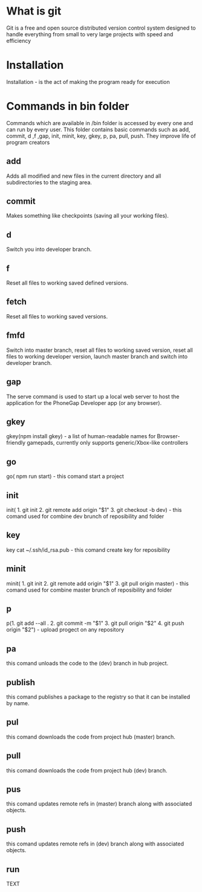 # What is git
Git is a free and open source distributed version control system designed to handle everything from small to very large projects with speed and efficiency
# Installation
Installation - is the act of making the program ready for execution
# Commands in bin folder
Commands which are available in /bin folder is accessed by every one and can run by every user. This folder contains basic commands such as add, commit, d ,f ,gap, init, minit, key, gkey, p, pa, pull, push. They improve life of program creators 
## add
Adds all modified and new files in the current directory and all subdirectories to the staging area.
## commit
Makes something like checkpoints (saving all your working files).
## d
Switch you into developer branch.
## f
Reset all files to working saved defined versions.
## fetch
Reset all files to working saved versions.
## fmfd
Switch into master branch, reset all files to working saved version, reset all files to working developer version, launch master branch and switch into developer branch.
## gap
The serve command is used to start up a local web server to host the application for the PhoneGap Developer app (or any browser).
## gkey
gkey(npm install gkey) - a list of human-readable names for Browser-friendly gamepads, currently only supports generic/Xbox-like controllers
## go
go( npm run start) - this comand start a project
## init
init( 1. git init 2. git remote add origin "$1" 3. git checkout -b dev) - this comand used for combine dev brunch of reposibility and folder
## key
key cat ~/.ssh/id_rsa.pub - this comand create key for reposibility
## minit
minit( 1. git init 2. git remote add origin "$1" 3. git pull origin master) - this comand used for combine master brunch of reposibility and folder
## p
p(1. git add --all . 2. git commit -m "$1" 3. git pull origin "$2" 4. git push origin "$2") - upload progect on any repository
## pa
this comand unloads the code to the (dev) branch in hub project.
## publish
this comand publishes a package to the registry so that it can be installed by name.
## pul
this comand downloads the code from project hub (master) branch.
## pull
this comand downloads the code from project hub (dev) branch.
## pus
this comand updates remote refs in (master) branch along with associated objects.
## push
this comand updates remote refs in (dev) branch along with associated objects.
## run
TEXT
